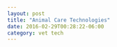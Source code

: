```yaml
---
layout: post
title: "Animal Care Technologies"
date: 2016-02-29T00:28:22-06:00
category: vet tech
---
```


